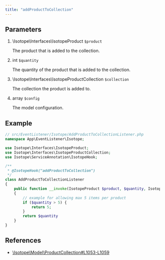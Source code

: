 ```yaml
---
title: "addProductToCollection"
---
```


## Parameters

1. \Isotope\Interfaces\IsotopeProduct `$product`
   
    The product that is added to the collection.

2. int `$quantity`
   
    The quantity of the product that is added to the collection.

3. \Isotope\Interfaces\IsotopeProductCollection `$collection`
   
    The collection the product is added to.

4. array `$config`
   
    The model configuration.

## Example

```php
// src/EventListener/Isotope/AddProductToCollectionListener.php
namespace App\EventListener\Isotope;

use Isotope\Interfaces\IsotopeProduct;
use Isotope\Interfaces\IsotopeProductCollection;
use Isotope\ServiceAnnotation\IsotopeHook;

/**
 * @IsotopeHook("addProductToCollection")
 */
class AddProductToCollectionListener 
{
    public function __invoke(IsotopeProduct $product, $quantity, IsotopeProductCollection $collection, array $config): int
    {
        // example for allowing max 5 items per product
        if ($quantity > 5) {
            return 5;
        }
        return $quantity
    }
}
```

## References

* [\Isotope\Model\ProductCollection#L1053-L1059](https://github.com/isotope/core/blob/2.8/system/modules/isotope/library/Isotope/Model/ProductCollection.php#L1053-L1059)

